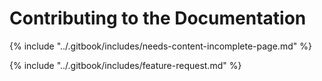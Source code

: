 # Contributing to the Documentation



{% include "../.gitbook/includes/needs-content-incomplete-page.md" %}



{% include "../.gitbook/includes/feature-request.md" %}
